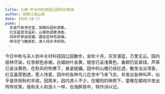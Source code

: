 ```yaml
---
title: 七律·中关村科技园公园秋日素描
author: 放歌江海山阙
date: 2020-10-17
poem: |
  天高气爽净空蓝，放眼科园秋景繁。
  红豆晶莹流溢彩，山楂熟透散清香。
  风吹芦草姿妩媚，霜染层林色斑斓。
  啼鸟空飞舞丽影，游人信步沐斜阳。
---
```


今日中秋与夫人到中关村科技园公园散步。金秋十月，天空湛蓝，万里无云。园内层林尽染，红李颜色赤褐，白蜡树叶金黄，银杏已呈浅黄色，垂柳仍显翠绿。芦草已呈淡黄色，在秋风的吹拂下，身姿妩媚。园中的山楂已经红透，散发淡淡清香，红豆晶莹剔透，惹人怜爱。园中的各种鸟儿在空中飞来飞去，并发出各种叫声，似乎是庆祝秋的丰收。因周末，园内游人不少，在暖阳的映照下，童稚在嬉戏中发出阵阵欢笑。我和夫人和游人一样，也淘醉其中，特作诗以记。
